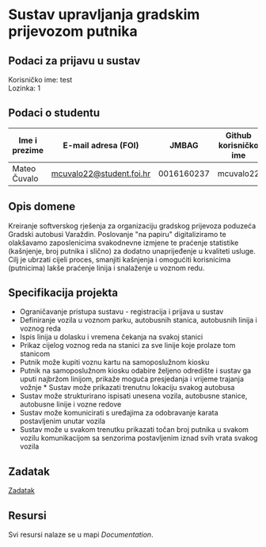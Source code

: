 

# Sustav upravljanja gradskim prijevozom putnika

## Podaci za prijavu u sustav

Korisničko ime: test  <br />
Lozinka: 1

## Podaci o studentu

Ime i prezime | E-mail adresa (FOI) | JMBAG | Github korisničko ime
------------  | ------------------- | ----- | ---------------------
Mateo Čuvalo  | mcuvalo22@student.foi.hr | 0016160237 | mcuvalo22


## Opis domene
Kreiranje softverskog rješenja za organizaciju gradskog prijevoza poduzeća Gradski autobusi Varaždin. Poslovanje "na papiru" digitaliziramo te olakšavamo zaposlenicima svakodnevne izmjene te praćenje statistike (kašnjenje, broj putnika i slično) za dodatno unaprijeđenje u kvaliteti usluge. Cilj je ubrzati cijeli proces, smanjiti kašnjenja i omogućiti korisnicima (putnicima) lakše praćenje linija i snalaženje u voznom redu.

## Specifikacija projekta
* Ograničavanje pristupa sustavu - registracija i prijava u sustav
* Definiranje vozila u voznom parku, autobusnih stanica, autobusnih linija i voznog reda
* Ispis linija u dolasku i vremena čekanja na svakoj stanici
* Prikaz cijelog voznog reda na stanici za sve linije koje prolaze tom stanicom
* Putnik može kupiti voznu kartu na samoposlužnom kiosku
* Putnik na samoposlužnom kiosku odabire željeno odredište i sustav ga uputi najbržom linijom, prikaže moguća presjedanja i vrijeme trajanja vožnje * Sustav može prikazati trenutnu lokaciju svakog autobusa
* Sustav može strukturirano ispisati unesena vozila, autobusne stanice, autobusne linije i vozne redove
* Sustav može komunicirati s uređajima za odobravanje karata postavljenim unutar vozila
* Sustav može u svakom trenutku prikazati točan broj putnika u svakom vozilu komunikacijom sa senzorima postavljenim iznad svih vrata svakog vozila

## Zadatak
[Zadatak](https://github.com/foivz/pi2024-zadace-mcuvalo22/blob/ea02f22cbbd9b3a6769f081ca94ae250a2a13f0d/Documentation/Zadatak%20-%20Gradski%20prijevoz.pdf)

## Resursi
Svi resursi nalaze se u mapi _Documentation_.

